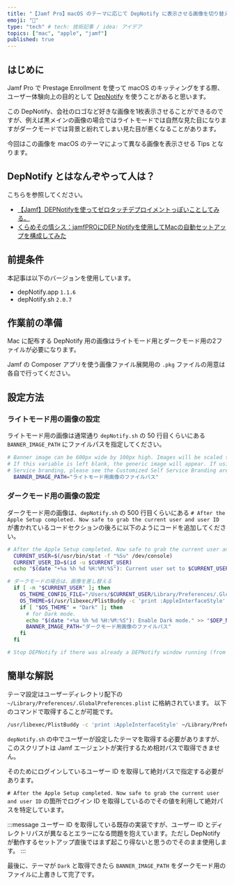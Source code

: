 ```yaml
---
title: "【Jamf Pro】macOS のテーマに応じて DepNotify に表示させる画像を切り替える"
emoji: "📝"
type: "tech" # tech: 技術記事 / idea: アイデア
topics: ["mac", "apple", "jamf"]
published: true
---
```


## はじめに

Jamf Pro で Prestage Enrollment を使って macOS のキッティングをする際、ユーザー体験向上の目的として [DepNotify](https://github.com/jamf/DEPNotify-Starter) を使うことがあると思います。

この DepNotify、会社のロゴなど好きな画像を1枚表示させることができるのですが、例えば黒メインの画像の場合ではライトモードでは自然な見た目になりますがダークモードでは背景と紛れてしまい見た目が悪くなることがあります。

今回はこの画像を macOS のテーマによって異なる画像を表示させる Tips となります。

## DepNotify とはなんぞやって人は？

こちらを参照してください。

- [【Jamf】DEPNotifyを使ってゼロタッチデプロイメントっぽいことしてみる。](https://qiita.com/soh19/items/b28537a71e46038934a8)
- [くらめその情シス：jamfPROにDEP Notifyを使用してMacの自動セットアップを構成してみた](https://dev.classmethod.jp/articles/jamf_dep-notify_configuration/)

## 前提条件

本記事は以下のバージョンを使用しています。

- depNotify.app `1.1.6`
- depNotify.sh  `2.0.7`

## 作業前の準備

Mac に配布する DepNotify 用の画像はライトモード用とダークモード用の2ファイルが必要になります。

Jamf の Composer アプリを使う画像ファイル展開用の `.pkg` ファイルの用意は各自で行ってください。

## 設定方法

### ライトモード用の画像の設定

ライトモード用の画像は通常通り `depNotify.sh` の 50 行目くらいにある `BANNER_IMAGE_PATH` にファイルパスを指定してください。

```sh:depNotify.sh
# Banner image can be 600px wide by 100px high. Images will be scaled to fit
# If this variable is left blank, the generic image will appear. If using custom Self
# Service branding, please see the Customized Self Service Branding area below
  BANNER_IMAGE_PATH="ライトモード用画像のファイルパス"
```

### ダークモード用の画像の設定

ダークモード用の画像は、`depNotify.sh` の 500 行目くらいにある `# After the Apple Setup completed. Now safe to grab the current user and user ID` が書かれているコードセクションの後ろに以下のようにコードを追加してください。

```sh:depNotify.sh
# After the Apple Setup completed. Now safe to grab the current user and user ID
  CURRENT_USER=$(/usr/bin/stat -f "%Su" /dev/console)
  CURRENT_USER_ID=$(id -u $CURRENT_USER)
  echo "$(date "+%a %h %d %H:%M:%S"): Current user set to $CURRENT_USER (id: $CURRENT_USER_ID)." >> "$DEP_NOTIFY_DEBUG"

# ダークモードの場合は、画像を差し替える
  if [ -n "$CURRENT_USER" ]; then
    OS_THEME_CONFIG_FILE="/Users/$CURRENT_USER/Library/Preferences/.GlobalPreferences.plist"
    OS_THEME=$(/usr/libexec/PlistBuddy -c 'print :AppleInterfaceStyle' ${OS_THEME_CONFIG_FILE})
    if [ "$OS_THEME" = "Dark" ]; then
      # for Dark mode.
      echo "$(date "+%a %h %d %H:%M:%S"): Enable Dark mode." >> "$DEP_NOTIFY_DEBUG"
      BANNER_IMAGE_PATH="ダークモード用画像のファイルパス"
    fi
  fi

# Stop DEPNotify if there was already a DEPNotify window running (from a PreStage package postinstall script).
```

## 簡単な解説

テーマ設定はユーザーディレクトリ配下の `~/Library/Preferences/.GlobalPreferences.plist` に格納されています。
以下のコマンドで取得することが可能です。

```sh
/usr/libexec/PlistBuddy -c 'print :AppleInterfaceStyle' ~/Library/Preferences/.GlobalPreferences.plist
```

`depNotify.sh` の中でユーザーが設定したテーマを取得する必要がありますが、このスクリプトは Jamf エージェントが実行するため相対パスで取得できません。

そのためにログインしているユーザー ID を取得して絶対パスで指定する必要があります。

`# After the Apple Setup completed. Now safe to grab the current user and user ID` の箇所でログイン ID を取得しているのでその値を利用して絶対パスを特定しています。

:::message
ユーザー ID を取得している既存の実装ですが、ユーザー ID とディレクトリパスが異なるとエラーになる問題を抱えています。ただし DepNotify が動作するセットアップ直後ではまず起こり得ないと思うのでそのまま使用します。
:::

最後に、テーマが `Dark` と取得できたら `BANNER_IMAGE_PATH` をダークモード用のファイルに上書きして完了です。
